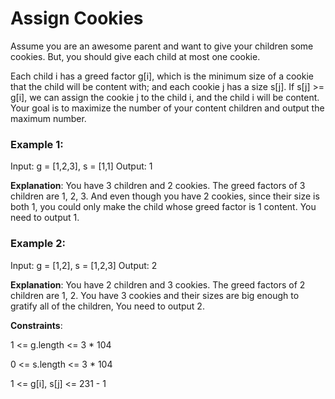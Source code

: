 # Assign Cookies

Assume you are an awesome parent and want to give your children some cookies. But, you should give each child at most one cookie.

Each child i has a greed factor g[i], which is the minimum size of a cookie that the child will be content with; and each cookie j has a size s[j]. If s[j] >= g[i], we can assign the cookie j to the child i, and the child i will be content. Your goal is to maximize the number of your content children and output the maximum number.

 

### Example 1:

Input: g = [1,2,3], s = [1,1]
Output: 1

**Explanation**: You have 3 children and 2 cookies. The greed factors of 3 children are 1, 2, 3. 
And even though you have 2 cookies, since their size is both 1, you could only make the child whose greed factor is 1 content.
You need to output 1.


### Example 2:

Input: g = [1,2], s = [1,2,3]
Output: 2

**Explanation**: You have 2 children and 3 cookies. The greed factors of 2 children are 1, 2. 
You have 3 cookies and their sizes are big enough to gratify all of the children, 
You need to output 2.
 

**Constraints**:

1 <= g.length <= 3 * 104

0 <= s.length <= 3 * 104

1 <= g[i], s[j] <= 231 - 1
